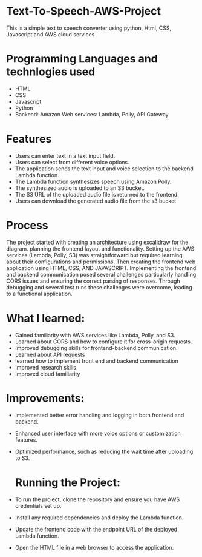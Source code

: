 # Text-To-Speech-AWS-Project
This is a simple text to speech converter using python, Html, CSS, Javascript and AWS cloud services

# Programming Languages and technlogies used
- HTML
- CSS
- Javascript
- Python
- Backend: Amazon Web services: Lambda, Polly, API Gateway


# Features
- Users can enter text in a text input field.
- Users can select from different voice options.
- The application sends the text input and voice selection to the backend Lambda function.
- The Lambda function synthesizes speech using Amazon Polly.
- The synthesized audio is uploaded to an S3 bucket.
- The S3 URL of the uploaded audio file is returned to the frontend.
- Users can download the generated audio file from the s3 bucket

# Process
The project started with creating an architecture using excalidraw for the diagram. planning the frontend layout and functionality. Setting up the AWS services (Lambda, Polly, S3) was straightforward but required learning about their configurations and permissions. Then creating the frontend web application using HTML, CSS, AND JAVASCRIPT. Implementing the frontend and backend communication posed several challenges  particularly handling CORS issues and ensuring the correct parsing of responses. Through debugging and several test runs these challenges were overcome, leading to a functional application. 

# What I learned:
- Gained familiarity with AWS services like Lambda, Polly, and S3.
- Learned about CORS and how to configure it for cross-origin requests.
- Improved debugging skills for frontend-backend communication.
- Learned about API requests
- learned how to implement front end and backend communication
- Improved research skills
- Improved cloud familiarity


# Improvements:

- Implemented better error handling and logging in both frontend and backend.
- Enhanced user interface with more voice options or customization features.
- Optimized performance, such as reducing the wait time after uploading to S3.



  # Running the Project:
- To run the project, clone the repository and ensure you have AWS credentials set up.
- Install any required dependencies and deploy the Lambda function.
- Update the frontend code with the endpoint URL of the deployed Lambda function.
- Open the HTML file in a web browser to access the application.
